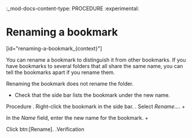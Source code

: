 :\_mod-docs-content-type: PROCEDURE :experimental:

# Renaming a bookmark

[id="renaming-a-bookmark\_{context}"]

You can rename a bookmark to distinguish it from other bookmarks. If you have bookmarks to several folders that all share the same name, you can tell the bookmarks apart if you rename them.

Renaming the bookmark does not rename the folder.

- Check that the side bar lists the bookmark under the new name.

Procedure . Right-click the bookmark in the side bar. . Select *Rename…*. +

<!-- image -->

 In the *Name* field, enter the new name for the bookmark. +

<!-- image -->

 Click btn:[Rename]. .Verification

<!-- image -->